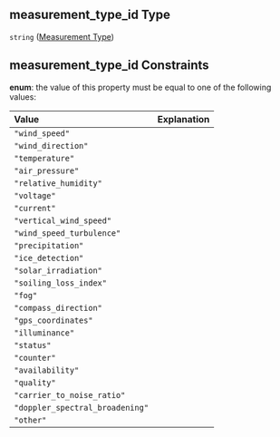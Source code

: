 ## measurement_type_id Type

`string` ([Measurement Type](iea43_wra_data_model-properties-measurement-location-measurement-location-properties-measurement-point-measurement-point-properties-measurement-type.md))

## measurement_type_id Constraints

**enum**: the value of this property must be equal to one of the following values:

| Value                           | Explanation |
| :------------------------------ | ----------- |
| `"wind_speed"`                  |             |
| `"wind_direction"`              |             |
| `"temperature"`                 |             |
| `"air_pressure"`                |             |
| `"relative_humidity"`           |             |
| `"voltage"`                     |             |
| `"current"`                     |             |
| `"vertical_wind_speed"`         |             |
| `"wind_speed_turbulence"`       |             |
| `"precipitation"`               |             |
| `"ice_detection"`               |             |
| `"solar_irradiation"`           |             |
| `"soiling_loss_index"`          |             |
| `"fog"`                         |             |
| `"compass_direction"`           |             |
| `"gps_coordinates"`             |             |
| `"illuminance"`                 |             |
| `"status"`                      |             |
| `"counter"`                     |             |
| `"availability"`                |             |
| `"quality"`                     |             |
| `"carrier_to_noise_ratio"`      |             |
| `"doppler_spectral_broadening"` |             |
| `"other"`                       |             |
